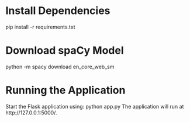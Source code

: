 <h1>Install Dependencies</h1>
pip install -r requirements.txt
<h1>Download spaCy Model</h1>
python -m spacy download en_core_web_sm
<h1>Running the Application</h1>
Start the Flask application using:
python app.py
The application will run at http://127.0.0.1:5000/.
